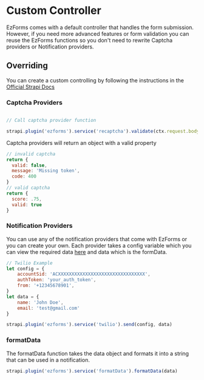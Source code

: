 # Custom Controller

EzForms comes with a default controller that handles the form submission. However, if you need more advanced features or form validation you can reuse the EzForms functions so you don't need to rewrite Captcha providers or Notification providers.

## Overriding

You can create a custom controlling by following the instructions in the [Official Strapi Docs](https://docs.strapi.io)


### Captcha Providers

```js

// Call captcha provider function

strapi.plugin('ezforms').service('recaptcha').validate(ctx.request.body.token)

```

Captcha providers will return an object with a valid property
```js
// invalid captcha
return {
  valid: false,
  message: 'Missing token',
  code: 400
}
// valid captcha
return {
  score: .75,
  valid: true
}
```

### Notification Providers

You can use any of the notification providers that come with EzForms or you can create your own. Each provider takes a config variable which you can view the required data [here](/notification-providers) and data which is the formData.


```js
// Twilio Example
let config = {
    accountSid: 'ACXXXXXXXXXXXXXXXXXXXXXXXXXXXXXXXX',
    authToken: 'your_auth_token',
    from: '+12345678901',
}
let data = {
    name: 'John Doe',
    email: 'test@gmail.com'
}

strapi.plugin('ezforms').service('twilio').send(config, data)
```


### formatData

The formatData function takes the data object and formats it into a string that can be used in a notification.

```js
strapi.plugin('ezforms').service('formatData').formatData(data)
```




